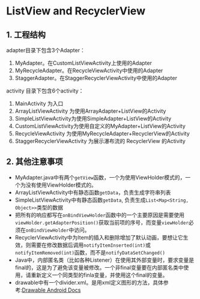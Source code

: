 # ListView and RecyclerView

## 1. 工程结构
adapter目录下包含3个Adapter：

1. MyAdapter。在CustomListViewActivity上使用的Adapter
2. MyRecycleAdapter。在RecycleViewActivity中使用的Adapter
3. StaggerAdapter。在StaggerRecyclerViewActivity中使用的Adapter

activity 目录下包含6个activity：

1. MainActivity 为入口
2. ArrayListViewActivity 为使用ArrayAdapter+ListView的Activity
3. SimpleListViewActivity为使用SimpleAdapter+ListView的Activity
4. CustomListViewActivity为使用自定义的MyAdapter+ListView的Activity
5. RecycleViewActivity 为使用MyRecycleAdapter+RecyclerView的Activity
6. StaggerRecyclerViewActivity 为展示瀑布流的 RecyclerView 的Activity


## 2. 其他注意事项
- MyAdapter.java中有两个`getView`函数，一个为使用ViewHolder模式的，一个为没有使用ViewHolder模式的。
- ArrayListViewActivity中有静态函数`getData`，负责生成字符串列表
- SimpleListViewActivity中有静态函数`getData`, 负责生成`List<Map<String, Object>>`类型的数据
- 把所有的响应都写在`onBindViewHolder`函数中的一个主要原因是需要使用`viewHolder.getAdapterPosition()`获取当前项的序号，而变量`viewHolder`必须在`onBindViewHolder`中访问。
- RecyclerViewActivity中为Item的插入和删除增加了默认动画，要想让它生效，则需要在修改数据后调用`notifyItemInserted(int)`或`notifyItemRemoved(int)`函数，而不是`notifyDataSetChanged()`
- Java中，内部匿名类（比如各种Listener）在使用其外部变量时，要求变量是final的，这是为了避免该变量被修改。一个非final变量要在内部匿名类中使用，请重新定义一个同类型的finla变量，并使用这个final的变量。
- drawable中有一个divider.xml。是用xml定义图形的方法，具体参考:[Drawable Android Docs](https://developer.android.com/guide/topics/resources/drawable-resource#Shape)

